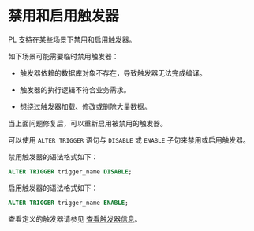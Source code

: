# 禁用和启用触发器

PL 支持在某些场景下禁用和启用触发器。

如下场景可能需要临时禁用触发器：

* 触发器依赖的数据库对象不存在，导致触发器无法完成编译。

* 触发器的执行逻辑不符合业务需求。

* 想绕过触发器加载、修改或删除大量数据。

当上面问题修复后，可以重新启用被禁用的触发器。

可以使用 `ALTER TRIGGER` 语句与 `DISABLE` 或 `ENABLE` 子句来禁用或启用触发器。

禁用触发器的语法格式如下：

```sql
ALTER TRIGGER trigger_name DISABLE;
```

启用触发器的语法格式如下：

```sql
ALTER TRIGGER trigger_name ENABLE;
```

查看定义的触发器请参见 [查看触发器信息](../800.manage-triggers-of-oracle-mode/700.view-trigger-information-of-oracle-mode.md)。

